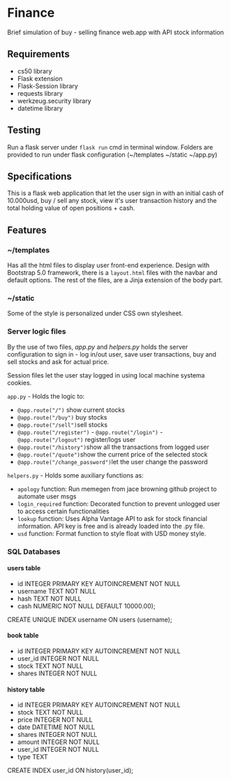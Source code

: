 # Finance
Brief simulation of buy - selling finance web.app with API stock information

## Requirements
* cs50 library
* Flask extension
* Flask-Session library
* requests library
* werkzeug.security library
* datetime library

## Testing
Run a flask server under `flask run` cmd in terminal window. Folders are provided to run under flask configuration (~/templates ~/static
~/app.py)

## Specifications
This is a flask web application that let the user sign in with an initial cash of 10.000usd, buy / sell any stock, view it's user transaction history and the total holding value of open positions + cash.

## Features
### ~/templates 
Has all the html files to display user front-end experience. Design with Bootstrap 5.0 framework, there is a `layout.html` files with the navbar and default options. The rest of the files, are a Jinja extension of the body part.

### ~/static
Some of the style is personalized under CSS own stylesheet.

### Server logic files
By the use of two files, *app.py* and *helpers.py* holds the server configuration to sign in - log in/out user, save user transactions, buy and sell stocks and ask for actual price.

Session files let the user stay logged in using local machine systema cookies.

`app.py` - Holds the logic to: 
* `@app.route("/")` show current stocks
* `@app.route("/buy")` buy stocks
* `@app.route("/sell")`sell stocks
* `@app.route("/register")` - `@app.route("/login")` - `@app.route("/logout")` register/logs user
* `@app.route("/history")`show all the transactions from logged user
* `@app.route("/quote")`show the current price of the selected stock
* `@app.route("/change_password")`let the user change the password


`helpers.py` - Holds some auxiliary functions as:
* `apology` function: Run memegen from jace browning github project to automate user msgs
* `login_required` function: Decorated function to prevent unlogged user to access certain functionalities
* `lookup` function: Uses Alpha Vantage API to ask for stock financial information. API key is free and is already loaded into the .py file.
* `usd` function: Format function to style float with USD money style.

### SQL Databases
#### users table
* id INTEGER PRIMARY KEY AUTOINCREMENT NOT NULL
* username TEXT NOT NULL
* hash TEXT NOT NULL
* cash NUMERIC NOT NULL DEFAULT 10000.00);

CREATE UNIQUE INDEX username ON users (username);


#### book table
* id INTEGER PRIMARY KEY AUTOINCREMENT NOT NULL
* user_id INTEGER NOT NULL
* stock TEXT NOT NULL
* shares INTEGER NOT NULL


#### history table
* id INTEGER PRIMARY KEY AUTOINCREMENT NOT NULL
* stock TEXT NOT NULL
* price INTEGER NOT NULL
* date DATETIME NOT NULL
* shares INTEGER NOT NULL
* amount INTEGER NOT NULL
* user_id INTEGER NOT NULL
* type TEXT

CREATE INDEX user_id ON history(user_id);


